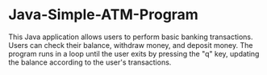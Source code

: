 # Java-Simple-ATM-Program
This Java application allows users to perform basic banking transactions. Users can check their balance, withdraw money, and deposit money. The program runs in a loop until the user exits by pressing the "q" key, updating the balance according to the user's transactions.
